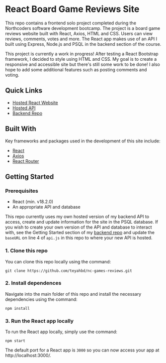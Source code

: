 # React Board Game Reviews Site

This repo contains a frontend solo project completed during the Northcoders software development bootcamp. The project is a board game reviews website built with React, Axios, HTML and CSS. Users can view reviews, comments, votes and more. The React app makes use of an API I built using Express, Node.js and PSQL in the backend section of the course.

This project is currently a work in progress! After testing a React Bootstrap framework, I decided to style using HTML and CSS. My goal is to create a responsive and accessible site but there's still some work to be done! I also hope to add some additional features such as posting comments and voting.

## Quick Links

- [Hosted React Website](https://nc-board-game-reviews.netlify.app/)
- [Hosted API](https://nc-games-reviews.onrender.com/)
- [Backend Repo](https://github.com/teyahbd/nc-games-reviews-api)

## Built With

Key frameworks and packages used in the development of this site include:

- [React](https://reactjs.org/)
- [Axios](https://axios-http.com/)
- [React Router](https://reactrouter.com/en/main)

## Getting Started

### Prerequisites

- React (min. v18.2.0)
- An appropriate API and database

This repo currently uses my own hosted version of my backend API to access, create and update information for the site in the PSQL database. If you wish to create your own version of the API and database to interact with, see the Getting Started section of my [backend repo](https://github.com/teyahbd/nc-games-reviews-api) and update the `baseURL` on line 4 of `api.js` in this repo to where your new API is hosted.

### 1. Clone this repo

You can clone this repo locally using the command:

```
git clone https://github.com/teyahbd/nc-games-reviews.git
```

### 2. Install dependences

Navigate into the main folder of this repo and install the necessary dependencies using the command:

```
npm install
```

### 3. Run the React app locally

To run the React app locally, simply use the command:

```
npm start
```

The default port for a React app is `3000` so you can now access your app at http://localhost:3000/.
